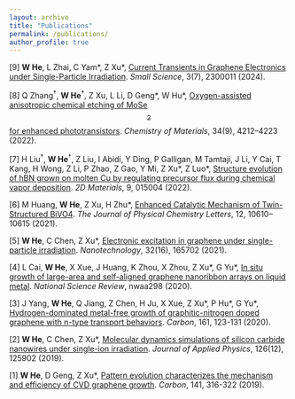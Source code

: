 ```yaml
---
layout: archive
title: "Publications"
permalink: /publications/
author_profile: true
---
```


[9] **W He**, L Zhai, C Yam\*, Z Xu\*, [Current Transients in Graphene Electronics under Single-Particle Irradiation](https://onlinelibrary.wiley.com/doi/full/10.1002/smsc.202300011). _Small Science_, 3(7), 2300011 (2024).

[8] Q Zhang<sup>†</sup>, **W He**<sup>†</sup>, Z Xu, L Li, D Geng\*, W Hu\*, [Oxygen-assisted anisotropic chemical etching of MoSe$$_2$$ for enhanced phototransistors](https://pubs.acs.org/doi/10.1021/acs.chemmater.2c00694). _Chemistry of Materials_, 34(9), 4212–4223 (2022).

[7] H Liu<sup>†</sup>, **W He**<sup>†</sup>, Z Liu, I Abidi, Y Ding, P Galligan, M Tamtaji, J Li, Y Cai, T Kang, H Wong, Z Li, P Zhao, Z Gao, Y Mi, Z Xu\*, Z Luo\*, [Structure evolution of hBN grown on molten Cu by regulating precursor flux during chemical vapor deposition](https://iopscience.iop.org/article/10.1088/2053-1583/ac2e59/meta). _2D Materials_, 9, 015004 (2022).

[6] M Huang, **W He**, Z Xu, H Zhu*, [Enhanced Catalytic Mechanism of Twin-Structured BiVO4](https://pubs.acs.org/doi/full/10.1021/acs.jpclett.1c03018). _The Journal of Physical Chemistry Letters_, 12, 10610–10615 (2021).

[5] **W He**, C Chen, Z Xu*, [Electronic excitation in graphene under single-particle irradiation](https://iopscience.iop.org/article/10.1088/1361-6528/abdb64/meta). _Nanotechnology_, 32(16), 165702 (2021). 

[4] L Cai, **W He**, X Xue, J Huang, K Zhou, X Zhou, Z Xu\*, G Yu\*, [In situ growth of large-area and self-aligned graphene nanoribbon arrays on liquid metal](https://academic.oup.com/nsr/advance-article/doi/10.1093/nsr/nwaa298/6039344?login=true). _National Science Review_, nwaa298 (2020).

[3] J Yang, **W He**, Q Jiang, Z Chen, H Ju, X Xue, Z Xu\*, P Hu\*, G Yu\*, [Hydrogen-dominated metal-free growth of graphitic-nitrogen doped graphene with n-type transport behaviors](https://www.sciencedirect.com/science/article/pii/S0008622320300580). _Carbon_, 161, 123-131 (2020).

[2] **W He**, C Chen, Z Xu*, [Molecular dynamics simulations of silicon carbide nanowires under single-ion irradiation](https://aip.scitation.org/doi/full/10.1063/1.5121873). _Journal of Applied Physics_, 126(12), 125902 (2019). 

[1] **W He**, D Geng, Z Xu*, [Pattern evolution characterizes the mechanism and efficiency of CVD graphene growth](https://www.sciencedirect.com/science/article/pii/S0008622318308625). _Carbon_, 141, 316-322 (2019).
